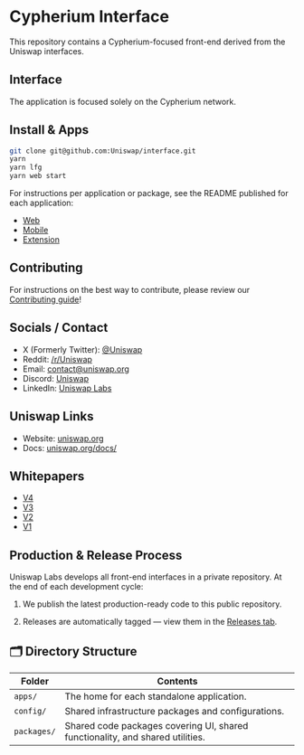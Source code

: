 # Cypherium Interface

This repository contains a Cypherium-focused front-end derived from the Uniswap interfaces.

## Interface

The application is focused solely on the Cypherium network.

## Install & Apps

```bash
git clone git@github.com:Uniswap/interface.git
yarn
yarn lfg
yarn web start
```

For instructions per application or package, see the README published for each application:

- [Web](apps/web/README.md)
- [Mobile](apps/mobile/README.md)
- [Extension](apps/extension/README.md)

## Contributing

For instructions on the best way to contribute, please review our [Contributing guide](CONTRIBUTING.md)!

## Socials / Contact

- X (Formerly Twitter): [@Uniswap](https://x.com/Uniswap)
- Reddit: [/r/Uniswap](https://www.reddit.com/r/Uniswap/)
- Email: [contact@uniswap.org](mailto:contact@uniswap.org)
- Discord: [Uniswap](https://discord.com/invite/uniswap)
- LinkedIn: [Uniswap Labs](https://www.linkedin.com/company/uniswaporg)

## Uniswap Links

- Website: [uniswap.org](https://uniswap.org/)
- Docs: [uniswap.org/docs/](https://docs.uniswap.org/)

## Whitepapers

- [V4](https://uniswap.org/whitepaper-v4.pdf)
- [V3](https://uniswap.org/whitepaper-v3.pdf)
- [V2](https://uniswap.org/whitepaper.pdf)
- [V1](https://hackmd.io/C-DvwDSfSxuh-Gd4WKE_ig)

## Production & Release Process

Uniswap Labs develops all front-end interfaces in a private repository.
At the end of each development cycle:

1. We publish the latest production-ready code to this public repository.

2. Releases are automatically tagged — view them in the [Releases tab](https://github.com/Uniswap/interface/releases).

## 🗂 Directory Structure

| Folder      | Contents                                                                       |
| ----------- | ------------------------------------------------------------------------------ |
| `apps/`     | The home for each standalone application.                                      |
| `config/`   | Shared infrastructure packages and configurations.                             |
| `packages/` | Shared code packages covering UI, shared functionality, and shared utilities.  |
